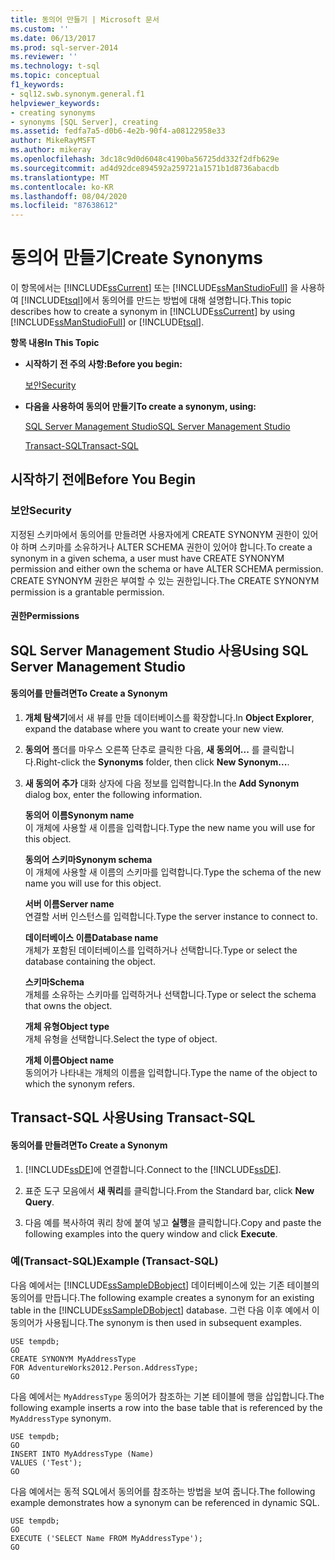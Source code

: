 ```yaml
---
title: 동의어 만들기 | Microsoft 문서
ms.custom: ''
ms.date: 06/13/2017
ms.prod: sql-server-2014
ms.reviewer: ''
ms.technology: t-sql
ms.topic: conceptual
f1_keywords:
- sql12.swb.synonym.general.f1
helpviewer_keywords:
- creating synonyms
- synonyms [SQL Server], creating
ms.assetid: fedfa7a5-d0b6-4e2b-90f4-a08122958e33
author: MikeRayMSFT
ms.author: mikeray
ms.openlocfilehash: 3dc18c9d0d6048c4190ba56725dd332f2dfb629e
ms.sourcegitcommit: ad4d92dce894592a259721a1571b1d8736abacdb
ms.translationtype: MT
ms.contentlocale: ko-KR
ms.lasthandoff: 08/04/2020
ms.locfileid: "87638612"
---
```

# <a name="create-synonyms"></a><span data-ttu-id="06def-102">동의어 만들기</span><span class="sxs-lookup"><span data-stu-id="06def-102">Create Synonyms</span></span>
  <span data-ttu-id="06def-103">이 항목에서는 [!INCLUDE[ssCurrent](../../includes/sscurrent-md.md)] 또는 [!INCLUDE[ssManStudioFull](../../includes/ssmanstudiofull-md.md)] 을 사용하여 [!INCLUDE[tsql](../../includes/tsql-md.md)]에서 동의어를 만드는 방법에 대해 설명합니다.</span><span class="sxs-lookup"><span data-stu-id="06def-103">This topic describes how to create a synonym in [!INCLUDE[ssCurrent](../../includes/sscurrent-md.md)] by using [!INCLUDE[ssManStudioFull](../../includes/ssmanstudiofull-md.md)] or [!INCLUDE[tsql](../../includes/tsql-md.md)].</span></span>  
  
 <span data-ttu-id="06def-104">**항목 내용**</span><span class="sxs-lookup"><span data-stu-id="06def-104">**In This Topic**</span></span>  
  
-   <span data-ttu-id="06def-105">**시작하기 전 주의 사항:**</span><span class="sxs-lookup"><span data-stu-id="06def-105">**Before you begin:**</span></span>  
  
     [<span data-ttu-id="06def-106">보안</span><span class="sxs-lookup"><span data-stu-id="06def-106">Security</span></span>](#Security)  
  
-   <span data-ttu-id="06def-107">**다음을 사용하여 동의어 만들기**</span><span class="sxs-lookup"><span data-stu-id="06def-107">**To create a synonym, using:**</span></span>  
  
     [<span data-ttu-id="06def-108">SQL Server Management Studio</span><span class="sxs-lookup"><span data-stu-id="06def-108">SQL Server Management Studio</span></span>](#SSMSProcedure)  
  
     [<span data-ttu-id="06def-109">Transact-SQL</span><span class="sxs-lookup"><span data-stu-id="06def-109">Transact-SQL</span></span>](#TsqlProcedure)  
  
##  <a name="before-you-begin"></a><a name="BeforeYouBegin"></a> <span data-ttu-id="06def-110">시작하기 전에</span><span class="sxs-lookup"><span data-stu-id="06def-110">Before You Begin</span></span>  
  
###  <a name="security"></a><a name="Security"></a> <span data-ttu-id="06def-111">보안</span><span class="sxs-lookup"><span data-stu-id="06def-111">Security</span></span>  
 <span data-ttu-id="06def-112">지정된 스키마에서 동의어를 만들려면 사용자에게 CREATE SYNONYM 권한이 있어야 하며 스키마를 소유하거나 ALTER SCHEMA 권한이 있어야 합니다.</span><span class="sxs-lookup"><span data-stu-id="06def-112">To create a synonym in a given schema, a user must have CREATE SYNONYM permission and either own the schema or have ALTER SCHEMA permission.</span></span> <span data-ttu-id="06def-113">CREATE SYNONYM 권한은 부여할 수 있는 권한입니다.</span><span class="sxs-lookup"><span data-stu-id="06def-113">The CREATE SYNONYM permission is a grantable permission.</span></span>  
  
####  <a name="permissions"></a><a name="Permissions"></a> <span data-ttu-id="06def-114">권한</span><span class="sxs-lookup"><span data-stu-id="06def-114">Permissions</span></span>  
  
##  <a name="using-sql-server-management-studio"></a><a name="SSMSProcedure"></a> <span data-ttu-id="06def-115">SQL Server Management Studio 사용</span><span class="sxs-lookup"><span data-stu-id="06def-115">Using SQL Server Management Studio</span></span>  
  
#### <a name="to-create-a-synonym"></a><span data-ttu-id="06def-116">동의어를 만들려면</span><span class="sxs-lookup"><span data-stu-id="06def-116">To Create a Synonym</span></span>  
  
1.  <span data-ttu-id="06def-117">**개체 탐색기**에서 새 뷰를 만들 데이터베이스를 확장합니다.</span><span class="sxs-lookup"><span data-stu-id="06def-117">In **Object Explorer**, expand the database where you want to create your new view.</span></span>  
  
2.  <span data-ttu-id="06def-118">**동의어** 폴더를 마우스 오른쪽 단추로 클릭한 다음, **새 동의어...** 를 클릭합니다.</span><span class="sxs-lookup"><span data-stu-id="06def-118">Right-click the **Synonyms** folder, then click **New Synonym...**.</span></span>  
  
3.  <span data-ttu-id="06def-119">**새 동의어 추가** 대화 상자에 다음 정보를 입력합니다.</span><span class="sxs-lookup"><span data-stu-id="06def-119">In the **Add Synonym** dialog box, enter the following information.</span></span>  
  
     <span data-ttu-id="06def-120">**동의어 이름**</span><span class="sxs-lookup"><span data-stu-id="06def-120">**Synonym name**</span></span>  
     <span data-ttu-id="06def-121">이 개체에 사용할 새 이름을 입력합니다.</span><span class="sxs-lookup"><span data-stu-id="06def-121">Type the new name you will use for this object.</span></span>  
  
     <span data-ttu-id="06def-122">**동의어 스키마**</span><span class="sxs-lookup"><span data-stu-id="06def-122">**Synonym schema**</span></span>  
     <span data-ttu-id="06def-123">이 개체에 사용할 새 이름의 스키마를 입력합니다.</span><span class="sxs-lookup"><span data-stu-id="06def-123">Type the schema of the new name you will use for this object.</span></span>  
  
     <span data-ttu-id="06def-124">**서버 이름**</span><span class="sxs-lookup"><span data-stu-id="06def-124">**Server name**</span></span>  
     <span data-ttu-id="06def-125">연결할 서버 인스턴스를 입력합니다.</span><span class="sxs-lookup"><span data-stu-id="06def-125">Type the server instance to connect to.</span></span>  
  
     <span data-ttu-id="06def-126">**데이터베이스 이름**</span><span class="sxs-lookup"><span data-stu-id="06def-126">**Database name**</span></span>  
     <span data-ttu-id="06def-127">개체가 포함된 데이터베이스를 입력하거나 선택합니다.</span><span class="sxs-lookup"><span data-stu-id="06def-127">Type or select the database containing the object.</span></span>  
  
     <span data-ttu-id="06def-128">**스키마**</span><span class="sxs-lookup"><span data-stu-id="06def-128">**Schema**</span></span>  
     <span data-ttu-id="06def-129">개체를 소유하는 스키마를 입력하거나 선택합니다.</span><span class="sxs-lookup"><span data-stu-id="06def-129">Type or select the schema that owns the object.</span></span>  
  
     <span data-ttu-id="06def-130">**개체 유형**</span><span class="sxs-lookup"><span data-stu-id="06def-130">**Object type**</span></span>  
     <span data-ttu-id="06def-131">개체 유형을 선택합니다.</span><span class="sxs-lookup"><span data-stu-id="06def-131">Select the type of object.</span></span>  
  
     <span data-ttu-id="06def-132">**개체 이름**</span><span class="sxs-lookup"><span data-stu-id="06def-132">**Object name**</span></span>  
     <span data-ttu-id="06def-133">동의어가 나타내는 개체의 이름을 입력합니다.</span><span class="sxs-lookup"><span data-stu-id="06def-133">Type the name of the object to which the synonym refers.</span></span>  
  
##  <a name="using-transact-sql"></a><a name="TsqlProcedure"></a> <span data-ttu-id="06def-134">Transact-SQL 사용</span><span class="sxs-lookup"><span data-stu-id="06def-134">Using Transact-SQL</span></span>  
  
#### <a name="to-create-a-synonym"></a><span data-ttu-id="06def-135">동의어를 만들려면</span><span class="sxs-lookup"><span data-stu-id="06def-135">To Create a Synonym</span></span>  
  
1.  <span data-ttu-id="06def-136">[!INCLUDE[ssDE](../../includes/ssde-md.md)]에 연결합니다.</span><span class="sxs-lookup"><span data-stu-id="06def-136">Connect to the [!INCLUDE[ssDE](../../includes/ssde-md.md)].</span></span>  
  
2.  <span data-ttu-id="06def-137">표준 도구 모음에서 **새 쿼리**를 클릭합니다.</span><span class="sxs-lookup"><span data-stu-id="06def-137">From the Standard bar, click **New Query**.</span></span>  
  
3.  <span data-ttu-id="06def-138">다음 예를 복사하여 쿼리 창에 붙여 넣고 **실행**을 클릭합니다.</span><span class="sxs-lookup"><span data-stu-id="06def-138">Copy and paste the following examples into the query window and click **Execute**.</span></span>  
  
###  <a name="example-transact-sql"></a><a name="TsqlExample"></a> <span data-ttu-id="06def-139">예(Transact-SQL)</span><span class="sxs-lookup"><span data-stu-id="06def-139">Example (Transact-SQL)</span></span>  
 <span data-ttu-id="06def-140">다음 예에서는 [!INCLUDE[ssSampleDBobject](../../includes/sssampledbobject-md.md)] 데이터베이스에 있는 기존 테이블의 동의어를 만듭니다.</span><span class="sxs-lookup"><span data-stu-id="06def-140">The following example creates a synonym for an existing table in the [!INCLUDE[ssSampleDBobject](../../includes/sssampledbobject-md.md)] database.</span></span> <span data-ttu-id="06def-141">그런 다음 이후 예에서 이 동의어가 사용됩니다.</span><span class="sxs-lookup"><span data-stu-id="06def-141">The synonym is then used in subsequent examples.</span></span>  
  
```  
USE tempdb;  
GO  
CREATE SYNONYM MyAddressType  
FOR AdventureWorks2012.Person.AddressType;  
GO  
```  
  
 <span data-ttu-id="06def-142">다음 예에서는 `MyAddressType` 동의어가 참조하는 기본 테이블에 행을 삽입합니다.</span><span class="sxs-lookup"><span data-stu-id="06def-142">The following example inserts a row into the base table that is referenced by the `MyAddressType` synonym.</span></span>  
  
```  
USE tempdb;  
GO  
INSERT INTO MyAddressType (Name)  
VALUES ('Test');  
GO  
```  
  
 <span data-ttu-id="06def-143">다음 예에서는 동적 SQL에서 동의어를 참조하는 방법을 보여 줍니다.</span><span class="sxs-lookup"><span data-stu-id="06def-143">The following example demonstrates how a synonym can be referenced in dynamic SQL.</span></span>  
  
```  
USE tempdb;  
GO  
EXECUTE ('SELECT Name FROM MyAddressType');  
GO  
```  
  
  
